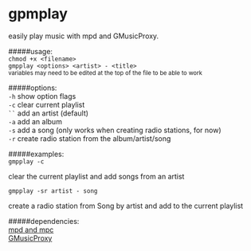 # gpmplay  
easily play music with mpd and GMusicProxy.

#####usage:  
`chmod +x <filename>`  
`gmpplay <options> <artist> - <title>`  
<sub>variables may need to be edited at the top of the file to be able to work</sub>
 
#####options:  
`-h`  show option flags  
`-c`  clear current playlist  
` `` ` add an artist (default)  
`-a`  add an album  
`-s`  add a song (only works when creating radio stations, for now)  
`-r`  create radio station from the album/artist/song

#####examples:  
`gmpplay -c`

clear the current playlist and add songs from an artist

`gmpplay -sr artist - song`

create a radio station from Song by artist and add to the current playlist

#####dependencies:  
[mpd and mpc](http://www.musicpd.org/)  
[GMusicProxy](http://gmusicproxy.net/)  
